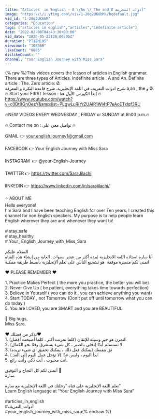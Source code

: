 ```yaml
---
title: "Articles  in English - A \/An \/ The and Ø أدوات التعريف"
image: "https:\/\/i.ytimg.com\/vi\/1-20q2UK6bM\/hqdefault.jpg"
vid_id: "1-20q2UK6bM"
categories: "Education"
tags: ["articles in english","articles","indefinite article"]
date: "2022-02-08T04:43:30+03:00"
vid_date: "2020-05-22T20:00:05Z"
duration: "PT18M10S"
viewcount: "108366"
likeCount: "6805"
dislikeCount: ""
channel: "Your English Journey with Miss Sara"
---
```

{% raw %}This videos covers the lesson of articles in English grammar. There are three types of Articles. Indefinite article : A and An. Definite article : The. Zero article: Ø.<br />شرح ادوات التعريف في اللغة الإنجليزية. شرح قاعدة النكرة و المعرفة a,an , the و Ø.<br />🔥 Start your FIRST lesson : إبدأ الكورس الأول هنا 🔥<br /> <a rel="nofollow" target="blank" href="https://www.youtube.com/watch?v=c0Dt8GnOezY&amp;list=PLgwLuRiYrZUAlR1Wj4tP7eAoETxlqf3RU">https://www.youtube.com/watch?v=c0Dt8GnOezY&amp;list=PLgwLuRiYrZUAlR1Wj4tP7eAoETxlqf3RU</a><br /><br />🔥NEW VIDEOS EVERY WEDNESDAY , FRIDAY or SUNDAY at 8h00 p.m.🔥<br /><br />🔥 Contact me on :   تواصل معي على 🔥<br /><br />GMAIL 👉 ‏your.english.journey1@gmail.com<br /><br />FACEBOOK 👉 ‏Your English Journey with Miss Sara <br /><br />INSTAGRAM ‏ 👉 @your-English-Journey<br /><br />TWITTER 👉 <a rel="nofollow" target="blank" href="https://twitter.com/SaraJilachi">https://twitter.com/SaraJilachi</a><br /><br />lINKEDIN 👉 <a rel="nofollow" target="blank" href="https://www.linkedin.com/in/sarajilachi/">https://www.linkedin.com/in/sarajilachi/</a><br /><br />⭐ ABOUT ME<br />Hello everyone!<br />I'm Sara and I have been teaching English for over Ten years. I created this channel for non English speakers. My purpose is to help people learn English wherever they are and whenever they want to!<br /><br /># stay_safe<br /># stay_healthy<br /># Your_ English_Journey_with_Miss_Sara<br /><br />‎السلام عليكم       <br />‎أنا سارة استاذة اللغة الانجليزية لمدة أكثر من عشر سنوات. الغاية من إنشاء هذه القناة هو تشجيع الناس على تعلم الإنجليزية بأبسط طريقة ممكنة ‎                                                                                                            اتمنى لكم مسيرة موفقة<br />                                                                                                    <br />‎‏❤️ PLEASE REMEMBER ❤️<br /><br />1. Practice Makes Perfect ( the more you practice, the better you will be)<br />2. Never Give Up ( be patient, everything takes time towards perfection)<br />3. Believe in Yourself ( you can do it , you can achieve anything you want)<br />4. Start TODAY , not Tomorrow (Don't put off until tomorrow what you can do today.)<br />5. You are LOVED, you are SMART and you are BEAUTIFUL.<br /><br />💞 Big hugs, <br />       Miss Sara.<br /><br />❤️ تذكر من فضلك❤️<br />1. التمرن هو خير وسيلة للإتقان (كلما تمرنت أكثر ، كلما أصبحت أفضل)<br />2. لا تستسلم أبدًا (تحلى بالصبر ، كل شيء يستغرق وقتًا نحو الكمال)<br />3. ثق بنفسك (يمكنك فعل ذلك ، يمكنك تحقيق أي شيء تريده)<br />4. ابدأ اليوم ، وليس غدًا (لا تؤجل عمل اليوم إلى الغد.)<br />5. أنت محبوب ، أنت ذكي وأنت رائع.<br /><br />أتمنى لكم كل النجاح و التوفيق 💞<br />       سارة.<br /><br />تعلم اللغة الإنجليزية على قناة &quot;رحلتك في اللغة الإنجليزية مع سارة&quot;<br />Learn English language at “Your English Journey with Miss Sara”<br /><br />#articles_in_english <br />#أدوات_التعريف<br />#your_english_journey_with_miss_sara{% endraw %}
